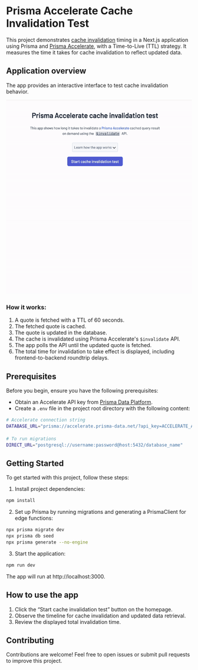 # Prisma Accelerate Cache Invalidation Test

This project demonstrates [cache invalidation](https://www.prisma.io/docs/accelerate/caching#on-demand-cache-invalidation) timing in a Next.js application using Prisma and [Prisma Accelerate](https://www.prisma.io/accelerate), with a Time-to-Live (TTL) strategy. It measures the time it takes for cache invalidation to reflect updated data.

## Application overview

The app provides an interactive interface to test cache invalidation behavior.

![Accelerate Cache Invalidation GIF](./accelerate-cache-invalidation.gif)

### How it works:

1. A quote is fetched with a TTL of 60 seconds.
2. The fetched quote is cached.
3. The quote is updated in the database.
4. The cache is invalidated using Prisma Accelerate's `$invalidate` API.
5. The app polls the API until the updated quote is fetched.
6. The total time for invalidation to take effect is displayed, including frontend-to-backend roundtrip delays.

## Prerequisites

Before you begin, ensure you have the following prerequisites:

- Obtain an Accelerate API key from [Prisma Data Platform](https://pris.ly/pdp).
- Create a `.env` file in the project root directory with the following content:

```bash
# Accelerate connection string
DATABASE_URL="prisma://accelerate.prisma-data.net/?api_key=ACCELERATE_API_KEY"

# To run migrations
DIRECT_URL="postgresql://username:password@host:5432/database_name"
```

## Getting Started

To get started with this project, follow these steps:

1. Install project dependencies:

```bash
npm install
```

2. Set up Prisma by running migrations and generating a PrismaClient for edge functions:

```bash
npx prisma migrate dev
npx prisma db seed
npx prisma generate --no-engine
```

3. Start the application:

```bash
npm run dev
```

The app will run at http://localhost:3000.

## How to use the app

1. Click the “Start cache invalidation test” button on the homepage.
2. Observe the timeline for cache invalidation and updated data retrieval.
3. Review the displayed total invalidation time.

## Contributing

Contributions are welcome! Feel free to open issues or submit pull requests to improve this project.
